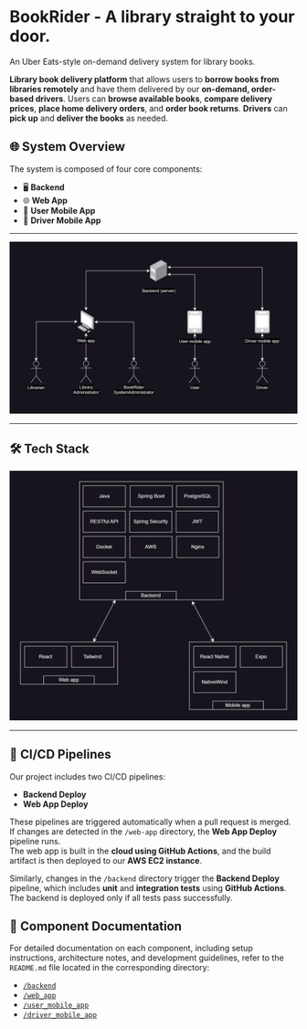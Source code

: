 # BookRider - A library straight to your door.
An Uber Eats-style on-demand delivery system for library books.

**Library book delivery platform** that allows users to **borrow books from libraries remotely** and have them delivered by our **on-demand, order-based drivers**. Users can **browse available books**, **compare delivery prices**, **place home delivery orders**, and **order book returns**. **Drivers** can **pick up** and **deliver the books** as needed.

## 🌐 **System Overview**


The system is composed of four core components:

- 🖥️ **Backend**  
- 🌐 **Web App**  
- 📱 **User Mobile App**  
- 📱 **Driver Mobile App**  

---

<img src="docs/system_overview_diagram.png" alt="system_overview_diagram"/>

---

## 🛠️ **Tech Stack**

<img src="docs/tech_stack_diagram.png" alt="tech_stack_diagram"/>

---

## 🔄 **CI/CD Pipelines**

Our project includes two CI/CD pipelines:

- **Backend Deploy**
- **Web App Deploy**

These pipelines are triggered automatically when a pull request is merged.  
If changes are detected in the `/web-app` directory, the **Web App Deploy** pipeline runs.  
The web app is built in the **cloud using GitHub Actions**, and the build artifact is then deployed to our **AWS EC2 instance**.

Similarly, changes in the `/backend` directory trigger the **Backend Deploy** pipeline, which includes **unit** and **integration tests** using **GitHub Actions**.  
The backend is deployed only if all tests pass successfully.

## 📄 **Component Documentation**

For detailed documentation on each component, including setup instructions, architecture notes, and development guidelines, refer to the `README.md` file located in the corresponding directory:

- [`/backend`](./backend)
- [`/web_app`](./web_app)
- [`/user_mobile_app`](./user_mobile_app)
- [`/driver_mobile_app`](./driver_mobile_app)

